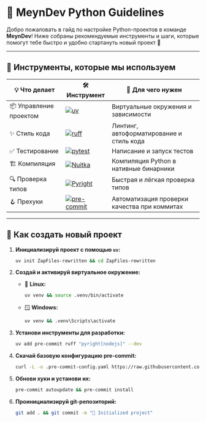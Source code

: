 # 🐍 MeynDev Python Guidelines

Добро пожаловать в гайд по настройке Python-проектов в команде **MeynDev**! Ниже собраны рекомендуемые инструменты и шаги, которые помогут тебе быстро и удобно стартануть новый проект 🚀

---

## 🔧 Инструменты, которые мы используем

| 💡 Что делает          | 🛠 Инструмент                                                                                                                                    | 🧠 Для чего нужен                            |
|------------------------|--------------------------------------------------------------------------------------------------------------------------------------------------|----------------------------------------------|
| 📦 Управление проектом | [![uv](https://img.shields.io/badge/uv-DE5FE9?style=for-the-badge&logo=uv&logoColor=white)](https://github.com/astral-sh/uv)                     | Виртуальные окружения и зависимости          |
| ✨ Стиль кода           | [![ruff](https://img.shields.io/badge/ruff-D7FF64?style=for-the-badge&logo=ruff&logoColor=black)](https://github.com/astral-sh/ruff)             | Линтинг, автоформатирование и стиль кода     |
| ✅ Тестирование         | [![pytest](https://img.shields.io/badge/pytest-0A9EDC?style=for-the-badge&logo=pytest&logoColor=white)](https://pytest.org)                      | Написание и запуск тестов                    |
| 🏗 Компиляция          | [![Nuitka](https://img.shields.io/badge/nuitka-3776AB?style=for-the-badge&logo=nuitka&logoColor=white)](https://nuitka.net)                      | Компиляция Python в нативные бинарники       |
| 🔍 Проверка типов      | [![Pyright](https://img.shields.io/badge/Pyright-C3C38F?style=for-the-badge&logo=pyright&logoColor=white)](https://github.com/microsoft/pyright) | Быстрая и лёгкая проверка типов              |
| 🪝 Прехуки             | [![pre-commit](https://img.shields.io/badge/pre--commit-FAB040?style=for-the-badge&logo=pre-commit&logoColor=black)](https://pre-commit.com)     | Автоматизация проверки качества при коммитах |

---

## 🚀 Как создать новый проект

1. **Инициализируй проект с помощью `uv`:**

   ```bash
   uv init ZapFiles-rewritten && cd ZapFiles-rewritten
   ```

2. **Создай и активируй виртуальное окружение:**

   - 🐧 **Linux:**
     ```bash
     uv venv && source .venv/bin/activate
     ```

   - 🪟 **Windows:**
     ```bash
     uv venv && .venv\Scripts\activate
     ```

3. **Установи инструменты для разработки:**

   ```bash
   uv add pre-commit ruff "pyright[nodejs]" --dev
   ```

4. **Скачай базовую конфигурацию pre-commit:**

   ```bash
   curl -L -o .pre-commit-config.yaml https://raw.githubusercontent.com/MeynDev/.guidelines/main/python/.pre-commit-config.yaml
   ```

5. **Обнови хуки и установи их:**

   ```bash
   pre-commit autoupdate && pre-commit install
   ```

6. **Проинициализируй git-репозиторий:**

   ```bash
   git add . && git commit -m "🚀 Initialized project"
   ```
